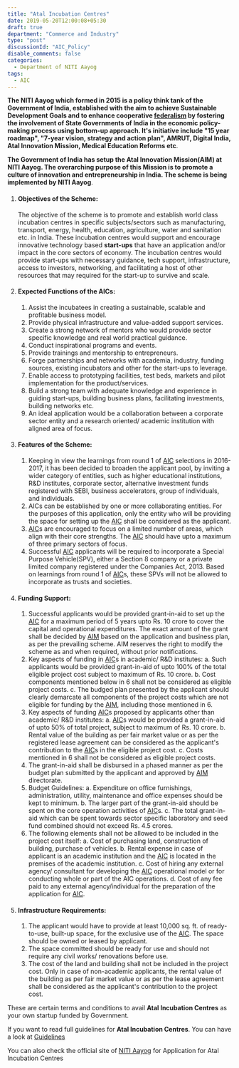 ```yaml
---
title: "Atal Incubation Centres"
date: 2019-05-20T12:00:08+05:30
draft: true
department: "Commerce and Industry"
type: "post"
discussionId: "AIC_Policy"
disable_comments: false
categories:
  - Department of NITI Aayog
tags:
  - AIC
---
```


**The NITI Aayog which formed in 2015 is a policy think tank of the Government of India, established with the aim to achieve **Sustainable Development Goals** and to enhance cooperative [federalism](https://en.wikipedia.org/wiki/Federalism "Federalism is the mixed or compound mode of government, combining a general government with regional governments in a single political system") by fostering the involvement of **State Governments of India** in the economic policy-making process using bottom-up approach. It's initiative include "15 year roadmap", "7-year vision, strategy and action plan", **AMRUT**, **Digital India**, **Atal Innovation Mission**, Medical Education Reforms etc**.

**The Government of India has setup the Atal Innovation Mission(AIM) at NITI Aayog. The overarching purpose of this Mission is to promote a culture of innovation and entrepreneurship in India. The scheme is being implemented by NITI Aayog**.

1.  #### Objectives of the Scheme:

    The objective of the scheme is to promote and establish world class incubation centres in specific subjects/sectors such as manufacturing, transport, energy, health, education, agriculture, water and sanitation etc. in India. These incubation centres would support and encourage innovative technology based **start-ups** that have an application and/or impact in the core sectors of economy. The incubation centres would provide start-ups with necessary guidance, tech support, infrastructure, access to investors, networking, and facilitating a host of other resources that may required for the start-up to survive and scale.

2.  #### Expected Functions of the AICs:

    1. Assist the incubatees in creating a sustainable, scalable and profitable business model.
    2. Provide physical infrastructure and value-added support services.
    3. Create a strong network of mentors who would provide sector specific knowledge and real world practical guidance.
    4. Conduct inspirational programs and events.
    5. Provide trainings and mentorship to entrepreneurs.
    6. Forge partnerships and networks with academia, industry, funding sources, existing incubators and other for the start-ups to leverage.
    7. Enable access to prototyping facilities, test beds, markets and pilot implementation for the product/services.
    8. Build a strong team with adequate knowledge and experience in guiding start-ups, building business plans, facilitating investments, building networks etc.
    9. An ideal application would be a collaboration between a corporate sector entity and a research oriented/ academic institution with aligned area of focus.

3.  #### Features of the Scheme:

    1. Keeping in view the learnings from round 1 of [AIC](http://www.aim.gov.in/atal-incubation-centres.php "Atal Incubation Centres") selections in 2016-2017, it has been decided to broaden the applicant pool, by inviting a wider category of entities, such as higher educational institutions, R&D institutes, corporate sector, alternative investment funds registered with SEBI, business accelerators, group of individuals, and individuals.
    2. AICs can be established by one or more collaborating entities. For the purposes of this application, only the entity who will be providing the space for setting up the [AIC](http://www.aim.gov.in/atal-incubation-centres.php "Atal Incubation Centres") shall be considered as the applicant.
    3. [AIC](http://www.aim.gov.in/atal-incubation-centres.php "Atal Incubation Centres")s are encouraged to focus on a limited number of areas, which align with their core strengths. The [AIC](http://www.aim.gov.in/atal-incubation-centres.php "Atal Incubation Centres") should have upto a maximum of three primary sectors of focus.
    4. Successful [AIC](http://www.aim.gov.in/atal-incubation-centres.php "Atal Incubation Centres") applicants will be required to incorporate a Special Purpose Vehicle(SPV), either a Section 8 company or a private limited company registered under the Companies Act, 2013. Based on learnings from round 1 of [AIC](http://www.aim.gov.in/atal-incubation-centres.php "Atal Incubation Centres")s, these SPVs will not be allowed to incorporate as trusts and societies.

4.  #### Funding Support:

    1. Successful applicants would be provided grant-in-aid to set up the [AIC](http://www.aim.gov.in/atal-incubation-centres.php "Atal Incubation Centres") for a maximum period of 5 years upto Rs. 10 crore to cover the capital and operational expenditures. The exact amount of the grant shall be decided by [AIM](https://niti.gov.in/content/atal-innovation-mission-aim "Atal Innovation Mission") based on the application and business plan, as per the prevailing scheme. AIM reserves the right to modify the scheme as and when required, without prior notifications.
    2. Key aspects of funding in [AIC](http://www.aim.gov.in/atal-incubation-centres.php "Atal Incubation Centres")s in academic/ R&D institutes:
       a. Such applicants would be provided grant-in-aid of upto 100% of the total eligible project cost subject to maximum of Rs. 10 crore.
       b. Cost components mentioned below in 6 shall not be considered as eligible project costs.
       c. The budged plan presented by the applicant should clearly demarcate all components of the project costs which are not eligible for funding by the [AIM](https://niti.gov.in/content/atal-innovation-mission-aim "Atal Innovation Mission"), including those mentioned in 6.
    3. Key aspects of funding [AIC](http://www.aim.gov.in/atal-incubation-centres.php "Atal Incubation Centres")s proposed by applicants other than academic/ R&D institutes:
       a. [AIC](http://www.aim.gov.in/atal-incubation-centres.php "Atal Incubation Centres")s would be provided a grant-in-aid of upto 50% of total project, subject to maximum of Rs. 10 crore.
       b. Rental value of the building as per fair market value or as per the registered lease agreement can be considered as the applicant's contribution to the [AIC](http://www.aim.gov.in/atal-incubation-centres.php "Atal Incubation Centres")s in the eligible project cost.
       c. Costs mentioned in 6 shall not be considered as eligible project costs.
    4. The grant-in-aid shall be disbursed in a phased manner as per the budget plan submitted by the applicant and approved by [AIM](https://niti.gov.in/content/atal-innovation-mission-aim "Atal Innovation Mission") directorate.
    5. Budget Guidelines:
       a. Expenditure on office furnishings, administration, utility, maintenance and office expenses should be kept to minimum.
       b. The larger part of the grant-in-aid should be spent on the core operation activities of [AIC](http://www.aim.gov.in/atal-incubation-centres.php "Atal Incubation Centres")s.
       c. The total grant-in-aid which can be spent towards sector specific laboratory and seed fund combined should not exceed Rs. 4.5 crores.
    6. The following elements shall not be allowed to be included in the project cost itself:
       a. Cost of purchasing land, construction of building, purchase of vehicles.
       b. Rental expense in case of applicant is an academic institution and the [AIC](http://www.aim.gov.in/atal-incubation-centres.php "Atal Incubation Centres") is located in the premises of the academic institution.
       c. Cost of hiring any external agency/ consultant for developing the [AIC](http://www.aim.gov.in/atal-incubation-centres.php "Atal Incubation Centres") operational model or for conducting whole or part of the AIC operations.
       d. Cost of any fee paid to any external agency/individual for the preparation of the application for [AIC](http://www.aim.gov.in/atal-incubation-centres.php "Atal Incubation Centres").

5.  #### Infrastructure Requirements:

    1. The applicant would have to provide at least 10,000 sq. ft. of ready-to-use, built-up space, for the exclusive use of the [AIC](http://www.aim.gov.in/atal-incubation-centres.php "Atal Incubation Centres"). The space should be owned or leased by applicant.
    2. The space committed should be ready for use and should not require any civil works/ renovations before use.
    3. The cost of the land and building shall not be included in the project cost. Only in case of non-academic applicants, the rental value of the building as per fair market value or as per the lease agreement shall be considered as the applicant's contribution to the project cost.

These are certain terms and conditions to avail **Atal Incubation Centres** as your own startup funded by Government.

If you want to read full guidelines for **Atal Incubation Centres**. You can have a look at [Guidelines][1]

You can also check the official site of [NITI Aayog][2] for Application for Atal Incubation Centres

[1]: https://s3.ap-south-1.amazonaws.com/thepolicy/policyFiles/AIC_Guidelines_2017.pdf
[2]: https://niti.gov.in/content/atal-innovation-mission-aim
